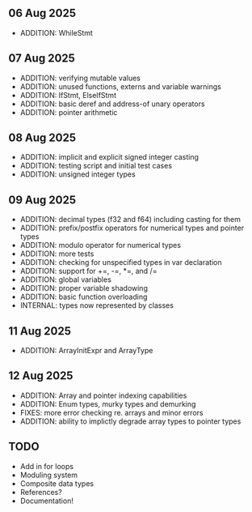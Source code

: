 ## 06 Aug 2025

- ADDITION: WhileStmt

## 07 Aug 2025

- ADDITION: verifying mutable values
- ADDITION: unused functions, externs and variable warnings 
- ADDITION: IfStmt, ElseIfStmt
- ADDITION: basic deref and address-of unary operators
- ADDITION: pointer arithmetic

## 08 Aug 2025

- ADDITION: implicit and explicit signed integer casting
- ADDITION: testing script and initial test cases
- ADDITION: unsigned integer types

## 09 Aug 2025

- ADDITION: decimal types (f32 and f64) including casting for them
- ADDITION: prefix/postfix operators for numerical types and pointer types
- ADDITION: modulo operator for numerical types
- ADDITION: more tests
- ADDITION: checking for unspecified types in var declaration
- ADDITION: support for +=, -=, *=, and /=
- ADDITION: global variables
- ADDITION: proper variable shadowing
- ADDITION: basic function overloading
- INTERNAL: types now represented by classes

## 11 Aug 2025

- ADDITION: ArrayInitExpr and ArrayType

## 12 Aug 2025

- ADDITION: Array and pointer indexing capabilities
- ADDITION: Enum types, murky types and demurking
- FIXES: more error checking re. arrays and minor errors
- ADDITION: ability to implictly degrade array types to pointer types

## TODO

- Add in for loops 
- Moduling system
- Composite data types
- References?
- Documentation!